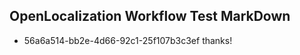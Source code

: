 ## OpenLocalization Workflow Test MarkDown
* 56a6a514-bb2e-4d66-92c1-25f107b3c3ef thanks!

<!--HONumber=Sep16_HO1-->


